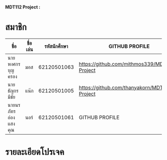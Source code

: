 ﻿#### MDT112 Project : 

# สมาชิก

| ชื่อ | ชื่อเล่น | รหัสนักศึกษา | GITHUB PROFILE |
| -- | ---- | -------- | -------------- |
| นายพงศกร บุญครอง | มอส | 62120501063 | https://github.com/mithmos339/MDT112-Project |
| นายธัญกร มีชัย | แน๊ก | 62120501005 | https://github.com/thanyakorn/MDT112-Project |
| นายนรภัทร อ่องแสงคุณ | นอร์ | 62120501061 | GITHUB PROFILE |

# รายละเอียดโปรเจค

